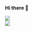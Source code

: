 ### Hi there 👋

<!--
**zerrium/zerrium** is a ✨ _special_ ✨ repository because its `README.md` (this file) appears on your GitHub profile.

Here are some ideas to get you started:

- 🔭 I’m currently working on ...
- 🌱 I’m currently learning ...
- 👯 I’m looking to collaborate on ...
- 🤔 I’m looking for help with ...
- 💬 Ask me about ...
- 📫 How to reach me: ...
- 😄 Pronouns: ...
- ⚡ Fun fact: ...
-->

<a href="https://github.com/anuraghazra/github-readme-stats">
  <img align="left" src="https://github-readme-stats-git-master.zerrium.vercel.app/api?username=zerrium&hide=stars&count_private=true&show_icons=true" />
</a><br>
<a href="https://github.com/anuraghazra/github-readme-stats">
  <img align="left" src="https://github-readme-stats-git-master.zerrium.vercel.app/api/top-langs/?username=zerrium&count_private=true&layout=compact" />
</a>
